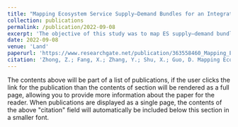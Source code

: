 ```yaml
---
title: "Mapping Ecosystem Service Supply–Demand Bundles for an Integrated Analysis of Tradeoffs in an Urban Agglomeration of China"
collection: publications
permalink: /publication/2022-09-08
excerpt: 'The objective of this study was to map ES supply–demand bundles to comprehensively ana- lyze the ES tradeoffs in the Yangtze River Delta using cluster analysis, correlation analysis, hotspot analysis, and principal component analysis. We found that: (1) Both the supply and demand of ES are unevenly distributed with highly spatial autocorrelation. (2) There are significant tradeoffs and synergies between ES in terms of supply–supply, demand–demand, and supply–demand. (3) Four ES supply–demand bundle types were identified with distinct ES supply and demand relationships. (4) Land-use types, urban intensity, and climatic factors are the main social-ecological factors that distinguish the four identified clusters. The identified ES supply–demand clusters can support the main functional zoning of the Yangtze River Delta. Our results also suggest that land sharing is a more appropriate approach for the sustainable development of the Yangtze River Delta considering the balance of multiple ES supply and ES demand.'
date: 2022-09-08
venue: 'Land'
paperurl: 'https://www.researchgate.net/publication/363558460_Mapping_Ecosystem_Service_Supply-Demand_Bundles_for_an_Integrated_Analysis_of_Tradeoffs_in_an_Urban_Agglomeration_of_China'
citation: 'Zhong, Z.; Fang, X.; Zhang, Y.; Shu, X.; Guo, D. Mapping Ecosystem Service Supply–Demand Bundles for an Integrated Analysis of Tradeoffs in an Urban Agglomeration of China. Land 2022, 11, 1558. https://doi.org/10.3390/land11091558.'
---
```


The contents above will be part of a list of publications, if the user clicks the link for the publication than the contents of section will be rendered as a full page, allowing you to provide more information about the paper for the reader. When publications are displayed as a single page, the contents of the above "citation" field will automatically be included below this section in a smaller font.
